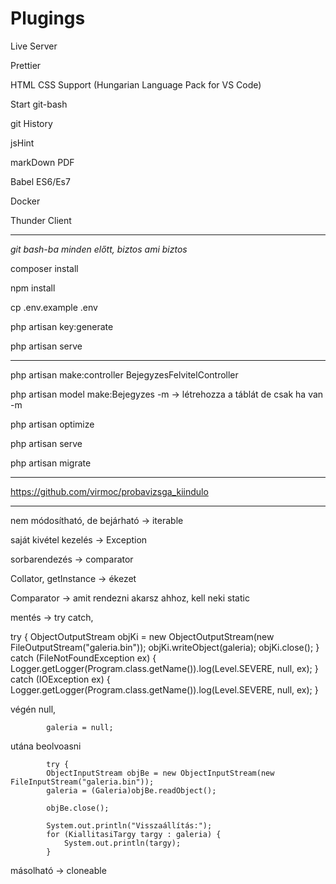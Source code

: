 # Plugings

Live Server

Prettier

HTML CSS Support  (Hungarian Language Pack for VS Code)

Start git-bash

git History

jsHint

markDown PDF

Babel ES6/Es7

Docker

Thunder Client

-----------------------------------

*git bash-ba minden előtt, biztos ami biztos*

composer install

npm install

cp .env.example .env

php artisan key:generate

php artisan serve


-----------------------------------


php artisan make:controller BejegyzesFelvitelController

php artisan model make:Bejegyzes -m -> létrehozza a táblát de csak ha van -m

php artisan optimize

php artisan serve  

php artisan migrate

-----------------------------------

https://github.com/virmoc/probavizsga_kiindulo

-----------------------------------

nem módosítható, de bejárható -> iterable

saját kivétel kezelés -> Exception

sorbarendezés -> comparator

Collator, getInstance -> ékezet

Comparator -> amit rendezni akarsz ahhoz, kell neki static

mentés -> try catch, 

  try {
            ObjectOutputStream objKi = new ObjectOutputStream(new FileOutputStream("galeria.bin"));
            objKi.writeObject(galeria);
            objKi.close();
        } catch (FileNotFoundException ex) {
            Logger.getLogger(Program.class.getName()).log(Level.SEVERE, null, ex);
        } catch (IOException ex) {
            Logger.getLogger(Program.class.getName()).log(Level.SEVERE, null, ex);
        }
        
            
végén null, 

            galeria = null;
            
            
utána beolvoasni

            try {
            ObjectInputStream objBe = new ObjectInputStream(new FileInputStream("galeria.bin"));
            galeria = (Galeria)objBe.readObject();
            
            objBe.close();
            
            System.out.println("Visszaállítás:");
            for (KiallitasiTargy targy : galeria) {
                System.out.println(targy);
            }
            

másolható -> cloneable

